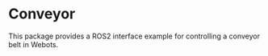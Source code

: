 # Conveyor

This package provides a ROS2 interface example for controlling a conveyor belt in Webots.
